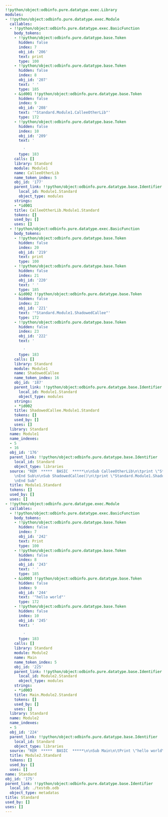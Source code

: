 ```yaml
---
!!python/object:odbinfo.pure.datatype.exec.Library
modules:
- !!python/object:odbinfo.pure.datatype.exec.Module
  callables:
  - !!python/object:odbinfo.pure.datatype.exec.BasicFunction
    body_tokens:
    - !!python/object:odbinfo.pure.datatype.base.Token
      hidden: false
      index: 7
      obj_id: '206'
      text: print
      type: 100
    - !!python/object:odbinfo.pure.datatype.base.Token
      hidden: false
      index: 8
      obj_id: '207'
      text: ' '
      type: 185
    - &id001 !!python/object:odbinfo.pure.datatype.base.Token
      hidden: false
      index: 9
      obj_id: '208'
      text: '"Standard.Module1.CalleeOtherLib"'
      type: 172
    - !!python/object:odbinfo.pure.datatype.base.Token
      hidden: false
      index: 10
      obj_id: '209'
      text: '

        '
      type: 183
    calls: []
    library: Standard
    module: Module1
    name: CalleeOtherLib
    name_token_index: 5
    obj_id: '177'
    parent_link: !!python/object:odbinfo.pure.datatype.base.Identifier
      local_id: Module1.Standard
      object_type: modules
    strings:
    - *id001
    title: CalleeOtherLib.Module1.Standard
    tokens: []
    used_by: []
    uses: []
  - !!python/object:odbinfo.pure.datatype.exec.BasicFunction
    body_tokens:
    - !!python/object:odbinfo.pure.datatype.base.Token
      hidden: false
      index: 20
      obj_id: '219'
      text: print
      type: 100
    - !!python/object:odbinfo.pure.datatype.base.Token
      hidden: false
      index: 21
      obj_id: '220'
      text: ' '
      type: 185
    - &id002 !!python/object:odbinfo.pure.datatype.base.Token
      hidden: false
      index: 22
      obj_id: '221'
      text: '"Standard.Module1.ShadowedCallee"'
      type: 172
    - !!python/object:odbinfo.pure.datatype.base.Token
      hidden: false
      index: 23
      obj_id: '222'
      text: '

        '
      type: 183
    calls: []
    library: Standard
    module: Module1
    name: ShadowedCallee
    name_token_index: 16
    obj_id: '187'
    parent_link: !!python/object:odbinfo.pure.datatype.base.Identifier
      local_id: Module1.Standard
      object_type: modules
    strings:
    - *id002
    title: ShadowedCallee.Module1.Standard
    tokens: []
    used_by: []
    uses: []
  library: Standard
  name: Module1
  name_indexes:
  - 5
  - 16
  obj_id: '176'
  parent_link: !!python/object:odbinfo.pure.datatype.base.Identifier
    local_id: Standard
    object_type: libraries
  source: "REM  *****  BASIC  *****\n\nSub CalleeOtherLib\n\tprint \"Standard.Module1.CalleeOtherLib\"\
    \nEnd Sub\n\nSub ShadowedCallee()\n\tprint \"Standard.Module1.ShadowedCallee\"\
    \nEnd Sub"
  title: Module1.Standard
  tokens: []
  used_by: []
  uses: []
- !!python/object:odbinfo.pure.datatype.exec.Module
  callables:
  - !!python/object:odbinfo.pure.datatype.exec.BasicFunction
    body_tokens:
    - !!python/object:odbinfo.pure.datatype.base.Token
      hidden: false
      index: 7
      obj_id: '242'
      text: Print
      type: 100
    - !!python/object:odbinfo.pure.datatype.base.Token
      hidden: false
      index: 8
      obj_id: '243'
      text: ' '
      type: 185
    - &id003 !!python/object:odbinfo.pure.datatype.base.Token
      hidden: false
      index: 9
      obj_id: '244'
      text: '"hello world"'
      type: 172
    - !!python/object:odbinfo.pure.datatype.base.Token
      hidden: false
      index: 10
      obj_id: '245'
      text: '

        '
      type: 183
    calls: []
    library: Standard
    module: Module2
    name: Main
    name_token_index: 5
    obj_id: '225'
    parent_link: !!python/object:odbinfo.pure.datatype.base.Identifier
      local_id: Module2.Standard
      object_type: modules
    strings:
    - *id003
    title: Main.Module2.Standard
    tokens: []
    used_by: []
    uses: []
  library: Standard
  name: Module2
  name_indexes:
  - 5
  obj_id: '224'
  parent_link: !!python/object:odbinfo.pure.datatype.base.Identifier
    local_id: Standard
    object_type: libraries
  source: "REM  *****  BASIC  *****\n\nSub Main\n\tPrint \"hello world\"\nEnd Sub"
  title: Module2.Standard
  tokens: []
  used_by: []
  uses: []
name: Standard
obj_id: '175'
parent_link: !!python/object:odbinfo.pure.datatype.base.Identifier
  local_id: ./testdb.odb
  object_type: metadatas
title: Standard
used_by: []
uses: []
---
```


